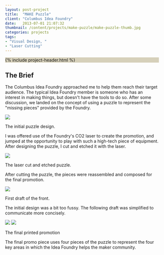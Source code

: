 ```yaml
---
layout: post-project
title:  "MAKE Puzzle"
client: "Columbus Idea Foundry"
date:   2013-07-01 21:07:32
thumbnail: /content/projects/make-puzzle/make-puzzle-thumb.jpg
categories: projects
tags:
- "Visual Design, "
- "Laser Cutting"
---
```


<section class="post-header__wrapper" style="background-color: #D6D0BA;">
	{% include project-header.html %}
</section>

<section class="project-brief">
<h2>The Brief</h2>
<p>The Columbus Idea Foundry approached me to help them reach their target audience. The typical Idea Foundry member is someone who has an interest in making things, but doesn't have the tools to do so. After some discussion, we landed on the concept of using a puzzle to represent the "missing pieces" provided by the Foundry.</p>
</section>

<section>
<img src="{{ site.baseurl }}/content/projects/make-puzzle/make-puzzle-drawn.jpg" />
<p class="caption">The initial puzzle design.</p>
<p>I was offered use of the Foundry's CO2 laser to create the promotion, and jumped at the opportunity to play with such a high-tech piece of equipment. After designing the puzzle, I cut and etched it with the laser.</p>
</section>

<section class="post-content__image--full-width">
<img src="{{ site.baseurl }}/content/projects/make-puzzle/make-puzzle-cut.jpg" />
<p class="caption">The laser cut and etched puzzle.</p>
<p>After cutting the puzzle, the pieces were reassembled and composed for the final promotion.</p>
</section>

<section>
<img src="{{ site.baseurl }}/content/projects/make-puzzle/make-puzzle-front-rough.jpg" />
<p class="caption">First draft of the front.</p>
<p>The initial design was a bit too fussy. The following draft was simplified to communicate more concisely.</p>
<img src="{{ site.baseurl }}/content/projects/make-puzzle/make-puzzle-front.jpg" />
<img src="{{ site.baseurl }}/content/projects/make-puzzle/make-puzzle-back.jpg" />
<p class="caption">The final printed promotion</p>
<p>The final promo piece uses four pieces of the puzzle to represent the four key areas in which the Idea Foundry helps the maker community.</p>
</section>